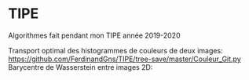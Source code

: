 # TIPE
Algorithmes fait pendant mon TIPE année 2019-2020

Transport optimal des histogrammes de couleurs de deux images:
https://github.com/FerdinandGns/TIPE/tree-save/master/Couleur_Git.py
Barycentre de Wasserstein entre images 2D:
